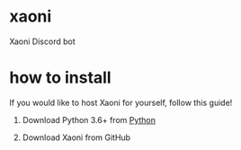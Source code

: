 # xaoni
Xaoni Discord bot

# how to install
If you would like to host Xaoni for yourself, follow this guide!

1. Download Python 3.6+ from [Python](https://www.python.org/)

2. Download Xaoni from GitHub
